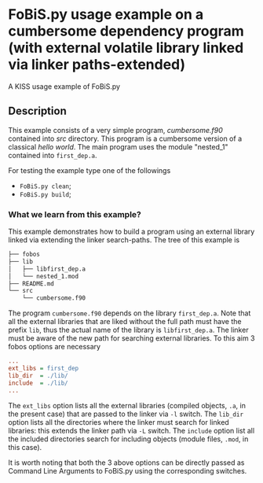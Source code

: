 # FoBiS.py usage example on a cumbersome dependency program (with external volatile library linked via linker paths-extended)

A KISS usage example of FoBiS.py

## Description

This example consists of a very simple program, _cumbersome.f90_ contained into _src_ directory. This program is a cumbersome version of a classical _hello world_. The main program uses the module "nested_1" contained into `first_dep.a`.

For testing the example type one of the followings

+ `FoBiS.py clean`;
+ `FoBiS.py build`;

### What we learn from this example?
This example demonstrates how to build a program using an external library linked via extending the linker search-paths.  The tree of this example is
```bash
├── fobos
├── lib
│   ├── libfirst_dep.a
│   └── nested_1.mod
├── README.md
└── src
    └── cumbersome.f90
```
The program `cumbersome.f90` depends on the library `first_dep.a`. Note that all the external libraries that are liked without the full path must have the prefix `lib`, thus the actual name of the library is `libfirst_dep.a`. The linker must be aware of the new path for searching external libraries. To this aim 3 fobos options are necessary

```ini
...
ext_libs = first_dep
lib_dir  = ./lib/
include  = ./lib/
...
```
The `ext_libs` option lists all the external libraries (compiled objects, `.a`, in the present case) that are passed to the linker via `-l` switch. The `lib_dir` option lists all the directories where the linker must search for linked libraries: this extends the linker path via `-L` switch. The `include` option list all the included directories search for including objects (module files, `.mod`, in this case).

It is worth noting that both the 3 above options can be directly passed as Command Line Arguments to FoBiS.py using the corresponding switches.
